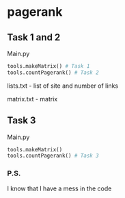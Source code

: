 # pagerank
## Task 1 and 2
Main.py
```python
tools.makeMatrix() # Task 1
tools.countPagerank() # Task 2
```
lists.txt - list of site and number of links

matrix.txt - matrix

## Task 3
Main.py 
```python
tools.makeMatrix()
tools.countPagerank() # Task 3
```

### P.S. 
I know that I have a mess in the code